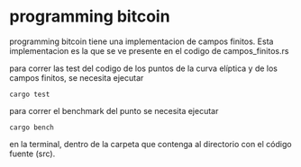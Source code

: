 # programming bitcoin

programming bitcoin tiene una implementacion de campos finitos. Esta implementacion es la que se ve presente en el codigo de campos_finitos.rs

para correr las test del codigo de los puntos de la curva elíptica y de los campos finitos, se necesita ejecutar 

```
cargo test
```

para correr el benchmark del punto se necesita ejecutar 
```
cargo bench
```
en la terminal, dentro de la carpeta que contenga al directorio con el código fuente (src).

